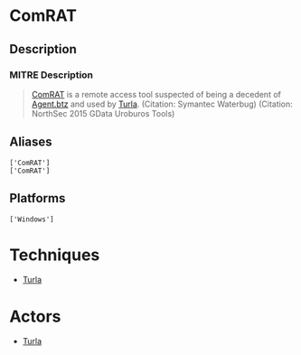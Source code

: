 
# ComRAT

## Description

### MITRE Description

> [ComRAT](https://attack.mitre.org/software/S0126) is a remote access tool suspected of being a decedent of [Agent.btz](https://attack.mitre.org/software/S0092) and used by [Turla](https://attack.mitre.org/groups/G0010). (Citation: Symantec Waterbug) (Citation: NorthSec 2015 GData Uroburos Tools)

## Aliases

```
['ComRAT']
['ComRAT']
```

## Platforms

```
['Windows']
```

# Techniques


* [Turla](../techniques/Turla.md)


# Actors


* [Turla](../actors/Turla.md)

